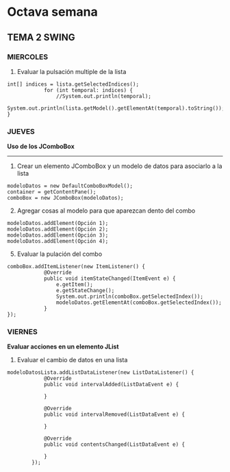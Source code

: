 # Octava semana

## TEMA 2 SWING

### MIERCOLES

1. Evaluar la pulsación multiple de la lista
````
int[] indices = lista.getSelectedIndices();
            for (int temporal: indices) {
                //System.out.println(temporal);
                System.out.println(lista.getModel().getElementAt(temporal).toString());
}
````

### JUEVES  

**Uso de los JComboBox**
***

1. Crear un elemento JComboBox y un modelo de datos para asociarlo a la lista
````
modeloDatos = new DefaultComboBoxModel();
container = getContentPane();
comboBox = new JComboBox(modeloDatos);
````
2. Agregar cosas al modelo para que aparezcan dento del combo
````
modeloDatos.addElement(Opción 1);
modeloDatos.addElement(Opción 2);
modeloDatos.addElement(Opción 3);
modeloDatos.addElement(Opción 4);
````
5. Evaluar la pulación del combo
````
comboBox.addItemListener(new ItemListener() {
            @Override
            public void itemStateChanged(ItemEvent e) {
                e.getItem();
                e.getStateChange();
                System.out.println(comboBox.getSelectedIndex());
                modeloDatos.getElementAt(comboBox.getSelectedIndex());
            }
});
````

### VIERNES

**Evaluar acciones en un elemento JList**
1. Evaluar el cambio de datos en una lista
````
modeloDatosLista.addListDataListener(new ListDataListener() {
            @Override
            public void intervalAdded(ListDataEvent e) {
                
            }

            @Override
            public void intervalRemoved(ListDataEvent e) {

            }

            @Override
            public void contentsChanged(ListDataEvent e) {

            }
        });
```` 
